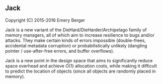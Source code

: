 Jack
----

Copyright (C) 2015-2016 Emery Berger

Jack is a new variant of the DieHard/DieHarder/Archipelago family of
memory managers, all of which aim to increase resilience to bugs
and/or attacks. They make certain kinds of errors impossible
(double-frees, accidental metadata corruption) or probabilistically
unlikely (dangling pointer / use-after-free errors, and buffer overflows).

Jack is a new point in the design space that aims to significantly
reduce space overhead and achieve O(1) allocation costs, while making
it difficult to predict the location of objects (since all objects are
randomly placed in memory).


